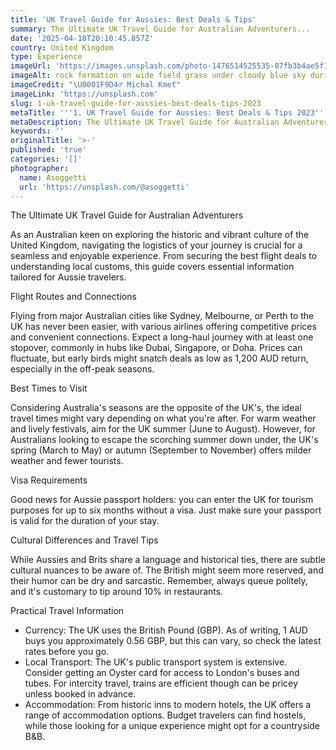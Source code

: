```yaml
---
title: 'UK Travel Guide for Aussies: Best Deals & Tips'
summary: The Ultimate UK Travel Guide for Australian Adventurers...
date: '2025-04-18T20:10:45.857Z'
country: United Kingdom
type: Experience
imageUrl: 'https://images.unsplash.com/photo-1476514525535-07fb3b4ae5f1'
imageAlt: rock formation on wide field grass under cloudy blue sky during daytime
imageCredit: "\U0001F9D4‍♂️ Michal Kmeť"
imageLink: 'https://unsplash.com'
slug: 1-uk-travel-guide-for-aussies-best-deals-tips-2023
metaTitle: '''1. UK Travel Guide for Aussies: Best Deals & Tips 2023'''
metaDescription: The Ultimate UK Travel Guide for Australian Adventurers...
keywords: ''
originalTitle: '>-'
published: 'true'
categories: '[]'
photographer:
  name: Asoggetti
  url: 'https://unsplash.com/@asoggetti'
---
```









The Ultimate UK Travel Guide for Australian Adventurers

As an Australian keen on exploring the historic and vibrant culture of the United Kingdom, navigating the logistics of your journey is crucial for a seamless and enjoyable experience. From securing the best flight deals to understanding local customs, this guide covers essential information tailored for Aussie travelers.

Flight Routes and Connections

Flying from major Australian cities like Sydney, Melbourne, or Perth to the UK has never been easier, with various airlines offering competitive prices and convenient connections. Expect a long-haul journey with at least one stopover, commonly in hubs like Dubai, Singapore, or Doha. Prices can fluctuate, but early birds might snatch deals as low as 1,200 AUD return, especially in the off-peak seasons.

Best Times to Visit

Considering Australia's seasons are the opposite of the UK's, the ideal travel times might vary depending on what you're after. For warm weather and lively festivals, aim for the UK summer (June to August). However, for Australians looking to escape the scorching summer down under, the UK's spring (March to May) or autumn (September to November) offers milder weather and fewer tourists.

Visa Requirements

Good news for Aussie passport holders: you can enter the UK for tourism purposes for up to six months without a visa. Just make sure your passport is valid for the duration of your stay.

Cultural Differences and Travel Tips

While Aussies and Brits share a language and historical ties, there are subtle cultural nuances to be aware of. The British might seem more reserved, and their humor can be dry and sarcastic. Remember, always queue politely, and it's customary to tip around 10% in restaurants.

Practical Travel Information

- Currency: The UK uses the British Pound (GBP). As of writing, 1 AUD buys you approximately 0.56 GBP, but this can vary, so check the latest rates before you go.
- Local Transport: The UK's public transport system is extensive. Consider getting an Oyster card for access to London's buses and tubes. For intercity travel, trains are efficient though can be pricey unless booked in advance.
- Accommodation: From historic inns to modern hotels, the UK offers a range of accommodation options. Budget travelers can find hostels, while those looking for a unique experience might opt for a countryside B&B.
